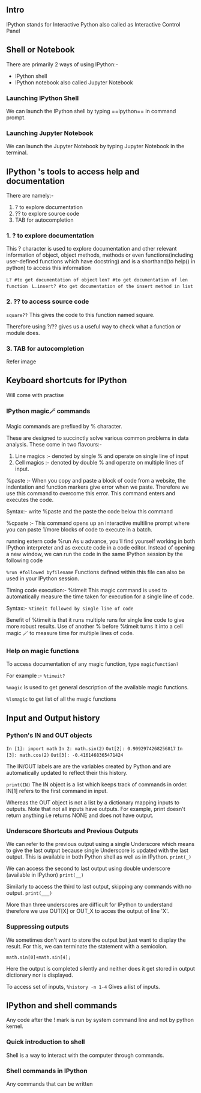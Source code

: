 ## Intro
IPython stands for Interactive Python also called as Interactive Control Panel 

## Shell or Notebook
There are primarily 2 ways of using IPython:-
- IPython shell
- IPython notebook also called Jupyter Notebook
### Launching IPython Shell
We can launch the IPython shell by typing ==ipython== in command prompt.
### Launching Jupyter Notebook 
We can launch the Jupyter Notebook by typing Jupyter Notebook in the terminal.

## IPython 's tools to access help and documentation 


There are namely:-
1. ? to explore documentation
2. ?? to explore source code
3. TAB for autocompletion
### 1. ? to explore documentation

This ? character is used to explore documentation and other relevant information of object, object methods, methods or even functions(including user-defined functions which have docstring) and is a shorthand(to help() in python) to access this information 

`L? #to get documentation of object`
`len? #to get documentation of len function `
`L.insert? #to get documentation of the insert method in list`

### 2. ?? to access source code

`square??`
This gives the code to this function named square.

Therefore using ?/?? gives us a useful way to check what a function or module does.

### 3. TAB for autocompletion 
Refer image


## Keyboard shortcuts for IPython 
Will come with practise 

### IPython magic🪄 commands 

Magic commands are prefixed by % character.

These are designed to succinctly solve various common problems in data analysis.
These come in two flavours:-

1. Line magics :- denoted by single % and operate on single line of input 
2. Cell magics :- denoted by double % and operate on multiple lines of input.

%paste :- When you copy and paste a block of code from a website, the indentation and function markers give error when we paste. Therefore we use this command to overcome this error.
This command enters and executes the code.

Syntax:- write %paste and the paste the code below this command 

%cpaste :- This command opens up an interactive multiline prompt where you can paste 1/more blocks of code to execute in a batch.

running extern code %run
As u advance, you'll find yourself working in both IPython interpreter and as execute code in a code editor.
Instead of opening a new window, we can run the code in the same IPython session by the following code

`%run #followed byfilename`
 Functions defined within this file can also be used in your IPython session.

Timing code execution:- %timeit
This magic command is used to automatically measure the time taken for execution for a single line of code.

Syntax:- 
`%timeit followed by single line of code`

Benefit of %timeit is that it runs multiple runs for single line code to give more robust results.
Use of another % before %timeit turns it into a cell magic 🪄 to measure time for multiple lines of code.

### Help on magic functions 

To access documentation of any magic function, type 
`magicfunction?`

For example :- `%timeit?`

`%magic` is used to get general description of the available magic functions.

`%lsmagic` to get list of all the magic functions 

## Input and Output history 

### Python's IN and OUT objects
`In [1]: import math`
`In 2: math.sin(2)`
`Out[2]: 0.9092974268256817`
`In [3]: math.cos(2)`
`Out[3]: -0.4161468365471424`


The IN/OUT labels are are the variables created by Python and are automatically updated to reflect their this history.

`print(IN)`
The IN object is a list which keeps track of commands in order.
IN[1] refers to the first command in input.

Whereas the OUT object is not a list by a dictionary mapping inputs to outputs.
Note that not all inputs have outputs.
For example, print doesn't return anything i.e returns NONE and does not have output.

### Underscore Shortcuts and Previous Outputs
We can refer to the previous output using a single Underscore which means to give the last output because single Underscore is updated with the last output.
This is available in both Python shell as well as in IPython.
`print(_)`

We can access the second to last output using double underscore (available in IPython)
`print(__)`

Similarly to access the third to last output, skipping any commands with no output.
`print(___)`

More than three underscores are difficult for IPython to understand therefore we use OUT[X] or OUT_X to acces the output of line 'X'.

### Suppressing outputs

We sometimes don't want to store the output but just want to display the result. For this, we can terminate the statement with a semicolon.

`math.sin[0]+math.sin[4];`

Here the output is completed silently and neither does it get stored in output dictionary nor is displayed.

To access set of inputs,
`%history -n 1-4`
Gives a list of inputs.

## IPython and shell commands
Any code after the ! mark is run by system command line and not by python kernel.

### Quick introduction to shell 
Shell is a way to interact with the computer through commands.

### Shell commands in IPython 
Any commands that can be written
